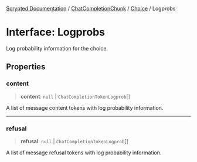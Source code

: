[Scrypted Documentation](../../../../../globals.md) / [ChatCompletionChunk](../../../index.md) / [Choice](../index.md) / Logprobs

# Interface: Logprobs

Log probability information for the choice.

## Properties

### content

> **content**: `null` \| `ChatCompletionTokenLogprob`[]

A list of message content tokens with log probability information.

***

### refusal

> **refusal**: `null` \| `ChatCompletionTokenLogprob`[]

A list of message refusal tokens with log probability information.
